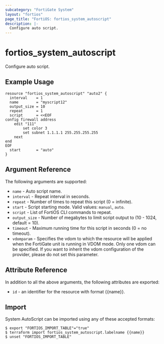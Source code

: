 ```yaml
---
subcategory: "FortiGate System"
layout: "fortios"
page_title: "FortiOS: fortios_system_autoscript"
description: |-
  Configure auto script.
---
```


# fortios_system_autoscript
Configure auto script.

## Example Usage

```hcl
resource "fortios_system_autoscript" "auto2" {
  interval    = 1
  name        = "myscript12"
  output_size = 10
  repeat      = 1
  script      = <<EOF
config firewall address
    edit "111"
        set color 3
        set subnet 1.1.1.1 255.255.255.255
    next
end
EOF
  start       = "auto"
}
```

## Argument Reference

The following arguments are supported:

* `name` - Auto script name.
* `interval` - Repeat interval in seconds.
* `repeat` - Number of times to repeat this script (0 = infinite).
* `start` - Script starting mode. Valid values: `manual`, `auto`.
* `script` - List of FortiOS CLI commands to repeat.
* `output_size` - Number of megabytes to limit script output to (10 - 1024, default = 10).
* `timeout` - Maximum running time for this script in seconds (0 = no timeout).
* `vdomparam` - Specifies the vdom to which the resource will be applied when the FortiGate unit is running in VDOM mode. Only one vdom can be specified. If you want to inherit the vdom configuration of the provider, please do not set this parameter.


## Attribute Reference

In addition to all the above arguments, the following attributes are exported:
* `id` - an identifier for the resource with format {{name}}.

## Import

System AutoScript can be imported using any of these accepted formats:
```
$ export "FORTIOS_IMPORT_TABLE"="true"
$ terraform import fortios_system_autoscript.labelname {{name}}
$ unset "FORTIOS_IMPORT_TABLE"
```
